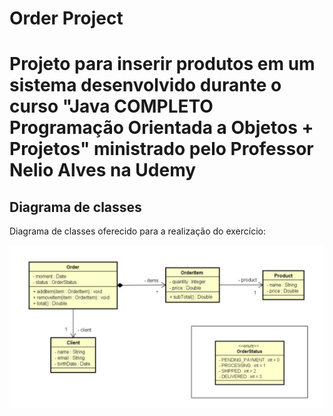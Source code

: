 <h1>Order Project<h1>
<p>Projeto para inserir produtos em um sistema desenvolvido durante o curso "Java COMPLETO Programação Orientada a Objetos + Projetos" ministrado pelo Professor Nelio Alves na Udemy</p>
<h2>Diagrama de classes</h2>
<p>Diagrama de classes oferecido para a realização do exercício:</p>
<img src ="diagrama.png" />
